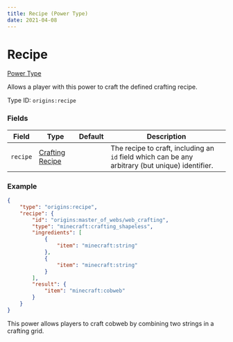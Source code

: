 ```yaml
---
title: Recipe (Power Type)
date: 2021-04-08
---
```


# Recipe

[Power Type](../power_types.md)

Allows a player with this power to craft the defined crafting recipe.

Type ID: `origins:recipe`

### Fields

Field  | Type | Default | Description
-------|------|---------|-------------
`recipe` | [Crafting Recipe](../data_types/crafting_recipe.md) | | The recipe to craft, including an `id` field which can be any arbitrary (but unique) identifier.

### Example
```json
{
    "type": "origins:recipe",
    "recipe": {
      	"id": "origins:master_of_webs/web_crafting",
      	"type": "minecraft:crafting_shapeless",
      	"ingredients": [
        	{
          		"item": "minecraft:string"
        	},
        	{
          		"item": "minecraft:string"
        	}
      	],
      	"result": {
        	"item": "minecraft:cobweb"
      	}
    }
}
```
This power allows players to craft cobweb by combining two strings in a crafting grid.

